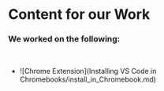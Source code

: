 # Content for our Work

### We worked on the following:
<br>

- ![Chrome Extension](Installing VS Code in Chromebooks/install_in_Chromebook.md)
